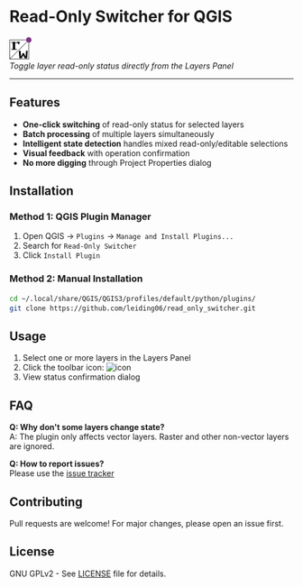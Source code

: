 # Read-Only Switcher for QGIS

![Plugin Icon](icon.png)  
_Toggle layer read-only status directly from the Layers Panel_

---

## Features

- **One-click switching** of read-only status for selected layers
- **Batch processing** of multiple layers simultaneously
- **Intelligent state detection** handles mixed read-only/editable selections
- **Visual feedback** with operation confirmation
- **No more digging** through Project Properties dialog

## Installation

### Method 1: QGIS Plugin Manager

1. Open QGIS → `Plugins` → `Manage and Install Plugins...`
2. Search for `Read-Only Switcher`
3. Click `Install Plugin`

### Method 2: Manual Installation

```bash
cd ~/.local/share/QGIS/QGIS3/profiles/default/python/plugins/
git clone https://github.com/leiding06/read_only_switcher.git
```

## Usage

1. Select one or more layers in the Layers Panel
2. Click the toolbar icon:
   ![icon](icon-1.png)
3. View status confirmation dialog

## FAQ

**Q: Why don't some layers change state?**  
A: The plugin only affects vector layers. Raster and other non-vector layers are ignored.

**Q: How to report issues?**  
Please use the [issue tracker](https://github.com/leiding06/read_only_switcher/issues)

## Contributing

Pull requests are welcome! For major changes, please open an issue first.

## License

GNU GPLv2 - See [LICENSE](LICENSE) file for details.

